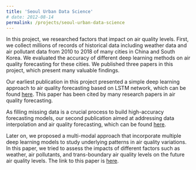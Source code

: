 ```yaml
---
title: 'Seoul Urban Data Science'
# date: 2012-08-14
permalink: /projects/seoul-urban-data-science
---
```


In this project, we researched factors that impact on air quality levels.
First, we collect millions of records of historical data including weather data and air pollutant data from 2010 to 2018 of many cities in China and South Korea.
We evaluated the accuracy of different deep learning methods on air quality forecasting for these cities.
We published three papers in this project, which present many valuable findings.

Our earliest publication in this project presented a simple deep learning approach to air quality forecasting based on LSTM network, which can be found [here](https://arxiv.org/ftp/arxiv/papers/1804/1804.07891.pdf).
This paper has been cited by many research papers in air quality forecasting.

As filling missing data is a crucial process to build high-accuracy forecasting models, 
our second publication aimed at addressing data interpolation and air quality forecasting, 
which can be found [here](https://arxiv.org/pdf/1911.12919.pdf).

Later on, we proposed a multi-modal approach that incorporate multiple deep learning models to study underlying patterns in air quality variations.
In this paper, we tried to assess the impacts of different factors such as weather, air pollutants, and trans-boundary air quality levels on the future air quality levels. 
The link to this paper is [here](https://arxiv.org/abs/2003.02632).